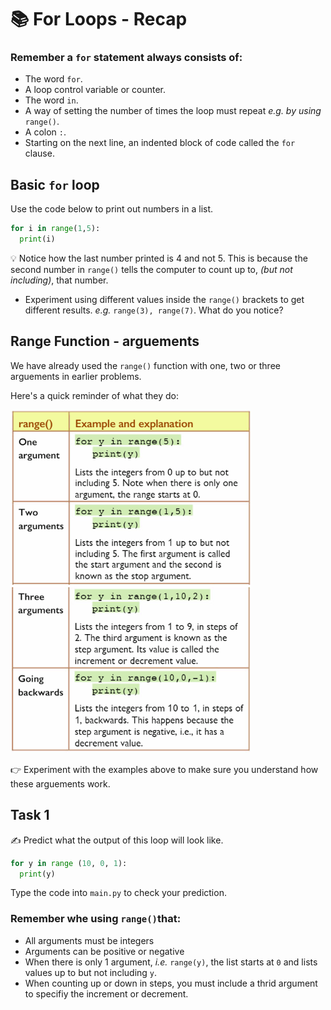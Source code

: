 # 📚 For Loops - Recap

### Remember a `for` statement always consists of: 
- The word `for`.
- A loop control variable or counter.
- The word `in`.
- A way of setting the number of times the loop must repeat *e.g. by using* `range()`.
- A colon `:`.
- Starting on the next line, an indented block of code called the `for` clause.


## Basic `for` loop

Use the code below to print out numbers in a list.

````py
for i in range(1,5):
  print(i)
````
💡 Notice how the last number printed is 4 and not 5. This is because the second number in `range()` tells the computer to count up to, *(but not including)*, that number. 

- Experiment using different values inside the `range()` brackets to get different results.
*e.g.* `range(3), range(7)`. What do you notice?



## Range Function - arguements
We have already used the `range()` function with one, two or three arguements in earlier problems.

Here's a quick reminder of what they do:

![image](image.png) 

👉 Experiment with the examples above to make sure you understand how these arguements work.


## Task 1

✍ Predict what the output of this loop will look like.

````py
for y in range (10, 0, 1):
  print(y)
````
Type the code into `main.py` to check your prediction.

### Remember whe using `range()`that:
- All arguments must be integers
- Arguments can be positive or negative
- When there is only 1 argument, *i.e.* `range(y)`, the list starts at `0` and lists values up to but not including `y`.
- When counting up or down in steps, you must include a thrid argument to specifiy the increment or decrement.
